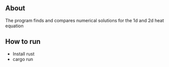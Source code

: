 ## About
The program finds and compares numerical solutions for the 1d and 2d heat equation

## How to run
 - Install rust
 - cargo run
